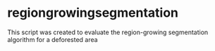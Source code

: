 # regiongrowingsegmentation
This script was created to evaluate the region-growing segmentation algorithm for a deforested area
